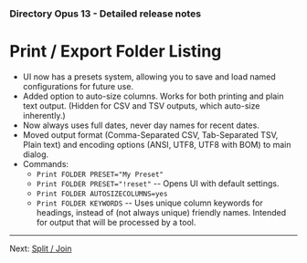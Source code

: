 ### Directory Opus 13 - Detailed release notes

# Print / Export Folder Listing

- UI now has a presets system, allowing you to save and load named configurations for future use.
- Added option to auto-size columns. Works for both printing and plain text output. (Hidden for CSV and TSV outputs, which auto-size inherently.)
- Now always uses full dates, never day names for recent dates.
- Moved output format (Comma-Separated CSV, Tab-Separated TSV, Plain text) and encoding options (ANSI, UTF8, UTF8 with BOM) to main dialog.
- Commands:
  - `Print FOLDER PRESET="My Preset"`
  - `Print FOLDER PRESET="!reset"` -- Opens UI with default settings.
  - `Print FOLDER AUTOSIZECOLUMNS=yes`
  - `Print FOLDER KEYWORDS` -- Uses unique column keywords for headings, instead of (not always unique) friendly names. Intended for output that will be processed by a tool.

------------------------------------------------------------------------

Next: [Split / Join](/Manual/release_history/opus13_detailed/split_join.md)
